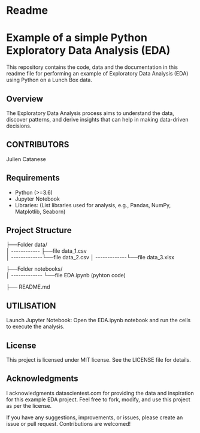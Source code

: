 # Readme  
# Example of a simple Python Exploratory Data Analysis (EDA)

This repository contains the code, data and the documentation in this readme file 
for performing an example of Exploratory Data Analysis (EDA) using Python on a Lunch Box data.

## Overview

The Exploratory Data Analysis process aims to understand the data, discover patterns, and derive insights that can help in making data-driven decisions.

## CONTRIBUTORS 
Julien Catanese

## Requirements

- Python (>=3.6)
- Jupyter Notebook
- Libraries: (List libraries used for analysis, e.g., Pandas, NumPy, Matplotlib, Seaborn)

## Project Structure

├──Folder data/                                       
│ ------------ ├──file data_1.csv                   
│ -------------└──file data_2.csv
│ -------------└──file data_3.xlsx

├──Folder notebooks/         
│ ------------- └──file EDA.ipynb  (pyhton code)     

├── README.md         


## UTILISATION 
Launch Jupyter Notebook:
Open the EDA.ipynb notebook and run the cells to execute the analysis.

## License
This project is licensed under MIT license. See the LICENSE file for details.

## Acknowledgments
I acknowledgments datascientest.com for providing the data and inspiration for this example EDA project.
Feel free to fork, modify, and use this project as per the license.

If you have any suggestions, improvements, or issues, please create an issue or pull request. Contributions are welcomed!
